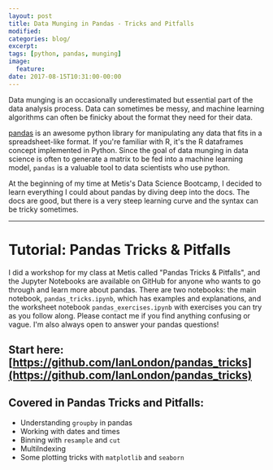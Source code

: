 ```yaml
---
layout: post
title: Data Munging in Pandas - Tricks and Pitfalls
modified:
categories: blog/
excerpt:
tags: [python, pandas, munging]
image:
  feature:
date: 2017-08-15T10:31:00-00:00
---
```


Data munging is an occasionally underestimated but essential part of the data analysis process. Data can sometimes be messy, and machine learning algorithms can often be finicky about the format they need for their data. 

[pandas](http://pandas.pydata.org/) is an awesome python library for manipulating any data that fits in a spreadsheet-like format.  If you're familiar with R, it's the R dataframes concept implemented in Python. Since the goal of data munging in data science is often to generate a matrix to be fed into a machine learning model, `pandas` is a valuable tool to data scientists who use python.

At the beginning of my time at Metis's Data Science Bootcamp, I decided to learn everything I could about pandas by diving deep into the docs. The docs are good, but there is a very steep learning curve and the syntax can be tricky sometimes. 

---

# Tutorial: Pandas Tricks & Pitfalls

I did a workshop for my class at Metis called "Pandas Tricks & Pitfalls", and the Jupyter Notebooks are available on GitHub for anyone who wants to go through and learn more about pandas. There are two notebooks: the main notebook, `pandas_tricks.ipynb`, which has examples and explanations, and the worksheet notebook `pandas_exercises.ipynb` with exercises you can try as you follow along. Please contact me if you find anything confusing or vague. I'm also always open to answer your pandas questions!

## Start here: [https://github.com/IanLondon/pandas_tricks](https://github.com/IanLondon/pandas_tricks)

## Covered in Pandas Tricks and Pitfalls:
* Understanding `groupby` in pandas
* Working with dates and times
* Binning with `resample` and `cut`
* MultiIndexing
* Some plotting tricks with `matplotlib` and `seaborn`
